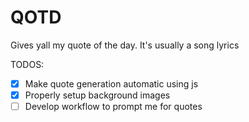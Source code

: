 # QOTD
Gives yall my quote of the day. It's usually a song lyrics

TODOS:
- [x] Make quote generation automatic using js
- [x] Properly setup background images
- [ ] Develop workflow to prompt me for quotes